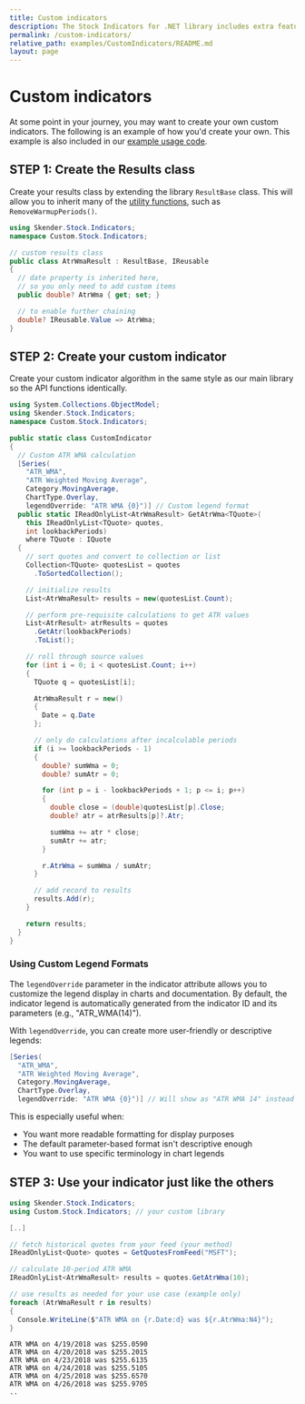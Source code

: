 ```yaml
---
title: Custom indicators
description: The Stock Indicators for .NET library includes extra features to make it easy for you to extend and to add your own custom indicators.  Here's an example.
permalink: /custom-indicators/
relative_path: examples/CustomIndicators/README.md
layout: page
---
```


# Custom indicators

At some point in your journey, you may want to create your own custom indicators.
The following is an example of how you'd create your own.
This example is also included in our [example usage code]({{site.baseurl}}/examples/#content).

## STEP 1: Create the Results class

Create your results class by extending the library `ResultBase` class.  This will allow you to inherit many of the [utility functions]({{site.baseurl}}/utilities/#utilities-for-indicator-results), such as `RemoveWarmupPeriods()`.

```csharp
using Skender.Stock.Indicators;
namespace Custom.Stock.Indicators;

// custom results class
public class AtrWmaResult : ResultBase, IReusable
{
  // date property is inherited here,
  // so you only need to add custom items
  public double? AtrWma { get; set; }

  // to enable further chaining
  double? IReusable.Value => AtrWma;
}
```

## STEP 2: Create your custom indicator

Create your custom indicator algorithm in the same style as our main library so the API functions identically.

```csharp
using System.Collections.ObjectModel;
using Skender.Stock.Indicators;
namespace Custom.Stock.Indicators;

public static class CustomIndicator
{
  // Custom ATR WMA calculation
  [Series(
    "ATR_WMA",
    "ATR Weighted Moving Average",
    Category.MovingAverage,
    ChartType.Overlay,
    legendOverride: "ATR WMA {0}")] // Custom legend format
  public static IReadOnlyList<AtrWmaResult> GetAtrWma<TQuote>(
    this IReadOnlyList<TQuote> quotes,
    int lookbackPeriods)
    where TQuote : IQuote
  {
    // sort quotes and convert to collection or list
    Collection<TQuote> quotesList = quotes
      .ToSortedCollection();

    // initialize results
    List<AtrWmaResult> results = new(quotesList.Count);

    // perform pre-requisite calculations to get ATR values
    List<AtrResult> atrResults = quotes
      .GetAtr(lookbackPeriods)
      .ToList();

    // roll through source values
    for (int i = 0; i < quotesList.Count; i++)
    {
      TQuote q = quotesList[i];

      AtrWmaResult r = new()
      {
        Date = q.Date
      };

      // only do calculations after incalculable periods
      if (i >= lookbackPeriods - 1)
      {
        double? sumWma = 0;
        double? sumAtr = 0;

        for (int p = i - lookbackPeriods + 1; p <= i; p++)
        {
          double close = (double)quotesList[p].Close;
          double? atr = atrResults[p]?.Atr;

          sumWma += atr * close;
          sumAtr += atr;
        }

        r.AtrWma = sumWma / sumAtr;
      }

      // add record to results
      results.Add(r);
    }

    return results;
  }
}
```

### Using Custom Legend Formats

The `legendOverride` parameter in the indicator attribute allows you to customize the legend display in charts and documentation. By default, the indicator legend is automatically generated from the indicator ID and its parameters (e.g., "ATR_WMA(14)").

With `legendOverride`, you can create more user-friendly or descriptive legends:

```csharp
[Series(
  "ATR_WMA",
  "ATR Weighted Moving Average",
  Category.MovingAverage,
  ChartType.Overlay,
  legendOverride: "ATR WMA {0}")] // Will show as "ATR WMA 14" instead of "ATR_WMA(14)"
```

This is especially useful when:

- You want more readable formatting for display purposes
- The default parameter-based format isn't descriptive enough
- You want to use specific terminology in chart legends

## STEP 3: Use your indicator just like the others

```csharp
using Skender.Stock.Indicators;
using Custom.Stock.Indicators; // your custom library

[..]

// fetch historical quotes from your feed (your method)
IReadOnlyList<Quote> quotes = GetQuotesFromFeed("MSFT");

// calculate 10-period ATR WMA
IReadOnlyList<AtrWmaResult> results = quotes.GetAtrWma(10);

// use results as needed for your use case (example only)
foreach (AtrWmaResult r in results)
{
  Console.WriteLine($"ATR WMA on {r.Date:d} was ${r.AtrWma:N4}");
}
```

```console
ATR WMA on 4/19/2018 was $255.0590
ATR WMA on 4/20/2018 was $255.2015
ATR WMA on 4/23/2018 was $255.6135
ATR WMA on 4/24/2018 was $255.5105
ATR WMA on 4/25/2018 was $255.6570
ATR WMA on 4/26/2018 was $255.9705
..
```
